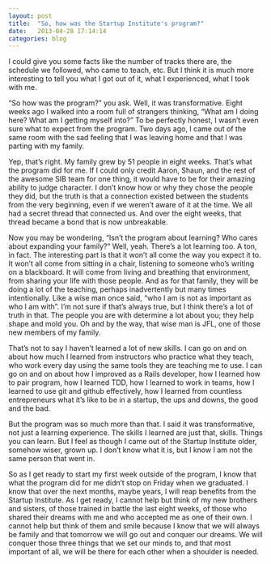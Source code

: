 ```yaml
---
layout: post
title:  "So, how was the Startup Institute's program?"
date:   2013-04-28 17:14:14
categories: blog
---
```


I could give you some facts like the number of tracks there are, the schedule we followed, who came to teach, etc. But I think it is much more interesting to tell you what I got out of it, what I experienced, what I took with me.



“So how was the program?” you ask. Well, it was transformative. Eight weeks ago I walked into a room full of strangers thinking, “What am I doing here? What am I getting myself into?” To be perfectly honest, I wasn’t even sure what to expect from the program. Two days ago, I came out of the same room with the sad feeling that I was leaving home and that I was parting with my family.



Yep, that’s right. My family grew by 51 people in eight weeks. That’s what the program did for me. If I could only credit Aaron, Shaun, and the rest of the awesome SIB team for one thing, it would have to be for their amazing ability to judge character. I don’t know how or why they chose the people they did, but the truth is that a connection existed between the students from the very beginning, even if we weren’t aware of it at the time. We all had a secret thread that connected us. And over the eight weeks, that thread became a bond that is now unbreakable.



Now you may be wondering, “Isn’t the program about learning? Who cares about expanding your family?” Well, yeah. There’s a lot learning too. A ton, in fact. The interesting part is that it won’t all come the way you expect it to. It won’t all come from sitting in a chair, listening to someone who’s writing on a blackboard. It will come from living and breathing that environment, from sharing your life with those people. And as for that family, they will be doing a lot of the teaching, perhaps inadvertently but many times intentionally. Like a wise man once said, “who I am is not as important as who I am with”. I’m not sure if that’s always true, but I think there’s a lot of truth in that. The people you are with determine a lot about you; they help shape and mold you. Oh and by the way, that wise man is JFL, one of those new members of my family.



That’s not to say I haven’t learned a lot of new skills. I can go on and on about how much I learned from instructors who practice what they teach, who work every day using the same tools they are teaching me to use. I can go on and on about how I improved as a Rails developer, how I learned how to pair program, how I learned TDD, how I learned to work in teams, how I learned to use git and github effectively, how I learned from countless entrepreneurs what it’s like to be in a startup, the ups and downs, the good and the bad.



But the program was so much more than that. I said it was transformative, not just a learning experience. The skills I learned are just that, skills. Things you can learn. But I feel as though I came out of the Startup Institute older, somehow wiser, grown up. I don’t know what it is, but I know I am not the same person that went in.


So as I get ready to start my first week outside of the program, I know that what the program did for me didn’t stop on Friday when we graduated. I know that over the next months, maybe years, I will reap benefits from the Startup Institute. As I get ready, I cannot help but think of my new brothers and sisters, of those trained in battle the last eight weeks, of those who shared their dreams with me and who accepted me as one of their own. I cannot help but think of them and smile because I know that we will always be family and that tomorrow we will go out and conquer our dreams. We will conquer those three things that we set our minds to, and that most important of all, we will be there for each other when a shoulder is needed.
